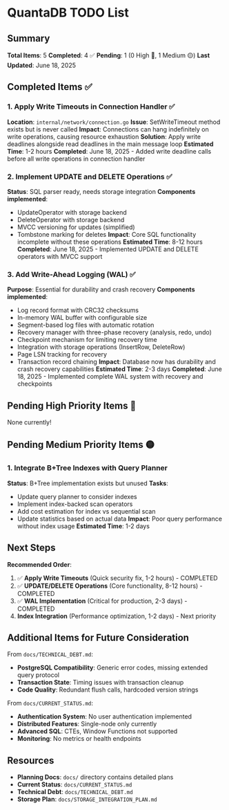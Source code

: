 # QuantaDB TODO List

## Summary
**Total Items**: 5
**Completed**: 4 ✅
**Pending**: 1 (0 High 🔴, 1 Medium 🟡)
**Last Updated**: June 18, 2025

## Completed Items ✅

### 1. Apply Write Timeouts in Connection Handler ✅
**Location**: `internal/network/connection.go`
**Issue**: SetWriteTimeout method exists but is never called
**Impact**: Connections can hang indefinitely on write operations, causing resource exhaustion
**Solution**: Apply write deadlines alongside read deadlines in the main message loop
**Estimated Time**: 1-2 hours
**Completed**: June 18, 2025 - Added write deadline calls before all write operations in connection handler

### 2. Implement UPDATE and DELETE Operations ✅
**Status**: SQL parser ready, needs storage integration
**Components implemented**:
- UpdateOperator with storage backend
- DeleteOperator with storage backend
- MVCC versioning for updates (simplified)
- Tombstone marking for deletes
**Impact**: Core SQL functionality incomplete without these operations
**Estimated Time**: 8-12 hours
**Completed**: June 18, 2025 - Implemented UPDATE and DELETE operators with MVCC support

### 3. Add Write-Ahead Logging (WAL) ✅
**Purpose**: Essential for durability and crash recovery
**Components implemented**:
- Log record format with CRC32 checksums
- In-memory WAL buffer with configurable size
- Segment-based log files with automatic rotation
- Recovery manager with three-phase recovery (analysis, redo, undo)
- Checkpoint mechanism for limiting recovery time
- Integration with storage operations (InsertRow, DeleteRow)
- Page LSN tracking for recovery
- Transaction record chaining
**Impact**: Database now has durability and crash recovery capabilities
**Estimated Time**: 2-3 days
**Completed**: June 18, 2025 - Implemented complete WAL system with recovery and checkpoints

## Pending High Priority Items 🔴

None currently!

## Pending Medium Priority Items 🟡

### 1. Integrate B+Tree Indexes with Query Planner
**Status**: B+Tree implementation exists but unused
**Tasks**:
- Update query planner to consider indexes
- Implement index-backed scan operators
- Add cost estimation for index vs sequential scan
- Update statistics based on actual data
**Impact**: Poor query performance without index usage
**Estimated Time**: 1-2 days

## Next Steps

**Recommended Order**:
1. ✅ **Apply Write Timeouts** (Quick security fix, 1-2 hours) - COMPLETED
2. ✅ **UPDATE/DELETE Operations** (Core functionality, 8-12 hours) - COMPLETED
3. ✅ **WAL Implementation** (Critical for production, 2-3 days) - COMPLETED
4. **Index Integration** (Performance optimization, 1-2 days) - Next priority

## Additional Items for Future Consideration

From `docs/TECHNICAL_DEBT.md`:
- **PostgreSQL Compatibility**: Generic error codes, missing extended query protocol
- **Transaction State**: Timing issues with transaction cleanup
- **Code Quality**: Redundant flush calls, hardcoded version strings

From `docs/CURRENT_STATUS.md`:
- **Authentication System**: No user authentication implemented
- **Distributed Features**: Single-node only currently
- **Advanced SQL**: CTEs, Window Functions not supported
- **Monitoring**: No metrics or health endpoints

## Resources

- **Planning Docs**: `docs/` directory contains detailed plans
- **Current Status**: `docs/CURRENT_STATUS.md`
- **Technical Debt**: `docs/TECHNICAL_DEBT.md`
- **Storage Plan**: `docs/STORAGE_INTEGRATION_PLAN.md`
